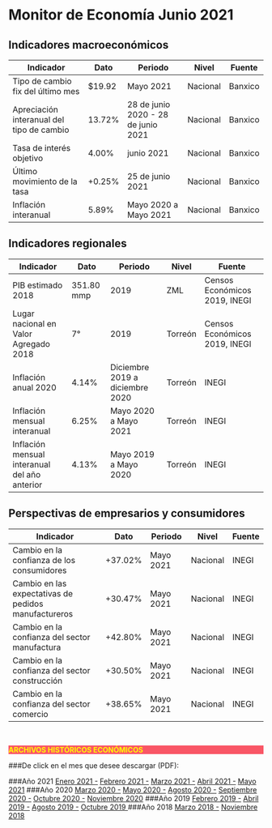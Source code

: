 # Monitor de Economía Junio 2021

## Indicadores macroeconómicos
Indicador                                   |Dato       |Periodo                            |Nivel      |Fuente     |
--------------------------------------------|-----------|-----------------------------------|-----------|-----------|
Tipo de cambio fix del último mes           |  $19.92   |Mayo 2021                          |Nacional   |Banxico    |
Apreciación interanual del tipo de cambio   |  13.72%   |28 de junio 2020 - 28 de junio 2021|Nacional   |Banxico    |
Tasa de interés objetivo                    |  4.00%    |junio 2021                         |Nacional   |Banxico    |
Último movimiento de la tasa                |  +0.25%   |25 de junio 2021                   |Nacional   |Banxico    |
Inflación interanual                        |  5.89%    |Mayo 2020 a Mayo 2021              |Nacional   |Banxico    |

## Indicadores regionales
Indicador                                       |Dato       |Periodo                        |Nivel      |Fuente                         |
------------------------------------------------|-----------|-------------------------------|-----------|-------------------------------|
PIB estimado 2018                               |351.80 mmp |2019                           |ZML        |Censos Económicos 2019, INEGI  |
Lugar nacional en Valor Agregado 2018           |7°         |2019                           |Torreón    |Censos Económicos 2019, INEGI  |
Inflación anual 2020                            |4.14%      |Diciembre 2019 a diciembre 2020|Torreón    |INEGI                          |
Inflación mensual interanual                    |6.25%      |Mayo 2020 a Mayo 2021          |Torreón    |INEGI                          |
Inflación mensual interanual del año anterior   |4.13%      |Mayo 2019 a Mayo 2020          |Torreón    |INEGI                          |

## Perspectivas de empresarios y consumidores
Indicador                                               |Dato       |Periodo        |Nivel      |Fuente     |
--------------------------------------------------------|-----------|---------------|-----------|-----------|
Cambio en la confianza de los consumidores              |+37.02%    |Mayo 2021      |Nacional   |INEGI      |
Cambio en las expectativas de pedidos manufactureros    |+30.47%    |Mayo 2021      |Nacional   |INEGI      |
Cambio en la confianza del sector manufactura           |+42.80%    |Mayo 2021      |Nacional   |INEGI      |
Cambio en la confianza del sector construcción          |+30.50%    |Mayo 2021      |Nacional   |INEGI      |
Cambio en la confianza del sector comercio              |+38.65%    |Mayo 2021      |Nacional   |INEGI      |

</br>


<p style="background-color:#f95666;color:yellow;"><strong>ARCHIVOS HISTÓRICOS ECONÓMICOS</strong></p>

###De click en el mes que desee descargar (PDF):

###Año 2021
[Enero 2021 -](http://www.trcimplan.gob.mx/monitores/economia/economia-ene-2021.pdf)
[Febrero 2021 -](http://www.trcimplan.gob.mx/monitores/economia/economia-feb-2021.pdf)
[Marzo 2021 -](http://www.trcimplan.gob.mx/monitores/economia/economia-mar-2021.pdf)
[Abril 2021 -](http://www.trcimplan.gob.mx/monitores/economia/economia-abr-2021.pdf)
[Mayo 2021](http://www.trcimplan.gob.mx/monitores/economia/economia-may-2021.pdf)
###Año 2020
[Marzo     2020 -](http://www.trcimplan.gob.mx/monitores/economia/economia-marzo-2020.pdf)
[Mayo      2020 -](http://www.trcimplan.gob.mx/monitores/economia/economia-mayo-2020.pdf)
[Agosto    2020 -](http://www.trcimplan.gob.mx/monitores/economia/economia-agosto-2020.pdf)
[Septiembre   2020 -](http://www.trcimplan.gob.mx/monitores/economia/economia-sep-2020.pdf)
[Octubre   2020 -](http://www.trcimplan.gob.mx/monitores/economia/economia-oct-2020.pdf)
[Noviembre   2020](http://www.trcimplan.gob.mx/monitores/economia/economia-nov-2020.pdf)
###Año 2019
[Febrero   2019 -](http://www.trcimplan.gob.mx/monitores/economia/economia-febrero-2019.pdf)
[Abril     2019 -](http://www.trcimplan.gob.mx/monitores/economia/economia-abril-2019.pdf)
[Agosto    2019 -](http://www.trcimplan.gob.mx/monitores/economia/economia-agosto-2019.pdf)
[Octubre   2019 ](http://www.trcimplan.gob.mx/monitores/economia/economia-octubre-2019.pdf)
###Año 2018
[Marzo     2018 -](http://www.trcimplan.gob.mx/monitores/economia/economia-marzo-2018.pdf)
[Noviembre 2018](http://www.trcimplan.gob.mx/monitores/economia/economia-nov-2018.pdf)
</br>

</br>
